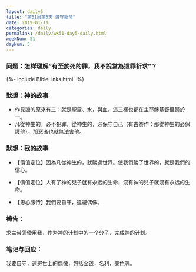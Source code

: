 ```yaml
---
layout: daily5
title: "第51周第5天 遵守新命"
date: 2019-01-11
categories: daily
permalink: /daily/wk51-day5-daily.html
weekNum: 51
dayNum: 5
---
```


### 问题：怎样理解“有至於死的罪，我不說當為這罪祈求”？

{%- include BibleLinks.html -%}

### 默想：神的故事 
+ 作見證的原來有三：就是聖靈、水，與血，這三樣也都在主耶稣基督里歸於一。
+ 凡從神生的，必不犯罪，從神生的，必保守自己（有古卷作：那從神生的必保護他），那惡者也就無法害他。

### 默想：我的故事
+ 【價值定位】因為凡從神生的，就勝過世界。使我們勝了世界的，就是我們的信心。

+ 【價值定位】人有了神的兒子就有永远的生命，沒有神的兒子就沒有永远的生命。

+ 【忠心服侍】我們要自守，遠避偶像。

### 祷告：

求主带领使用我，作为神的计划中的一个分子，完成神的计划。

### 笔记与回应：

我要自守，遠避世上的偶像，包括金钱，名利，美色等。